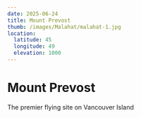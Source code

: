 ```yaml
---
date: 2025-06-24
title: Mount Prevost
thumb: /images/Malahat/malahat-1.jpg
location:
  latitude: 45
  longitude: 49
  elevation: 1000
---
```

# Mount Prevost

The premier flying site on Vancouver Island